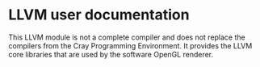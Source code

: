 # LLVM user documentation

This LLVM module is not a complete compiler and does not replace the compilers from
the Cray Programming Environment. It provides the LLVM core libraries that are used by the
software OpenGL renderer.
